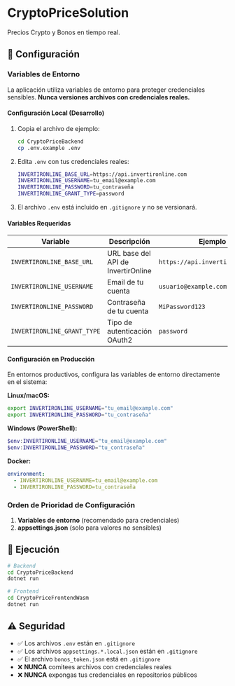 # CryptoPriceSolution
Precios Crypto y Bonos en tiempo real.

## 🔧 Configuración

### Variables de Entorno

La aplicación utiliza variables de entorno para proteger credenciales sensibles. **Nunca versiones archivos con credenciales reales.**

#### Configuración Local (Desarrollo)

1. Copia el archivo de ejemplo:
   ```bash
   cd CryptoPriceBackend
   cp .env.example .env
   ```

2. Edita `.env` con tus credenciales reales:
   ```bash
   INVERTIRONLINE_BASE_URL=https://api.invertironline.com
   INVERTIRONLINE_USERNAME=tu_email@example.com
   INVERTIRONLINE_PASSWORD=tu_contraseña
   INVERTIRONLINE_GRANT_TYPE=password
   ```

3. El archivo `.env` está incluido en `.gitignore` y no se versionará.

#### Variables Requeridas

| Variable | Descripción | Ejemplo |
|----------|-------------|---------|
| `INVERTIRONLINE_BASE_URL` | URL base del API de InvertirOnline | `https://api.invertironline.com` |
| `INVERTIRONLINE_USERNAME` | Email de tu cuenta | `usuario@example.com` |
| `INVERTIRONLINE_PASSWORD` | Contraseña de tu cuenta | `MiPassword123` |
| `INVERTIRONLINE_GRANT_TYPE` | Tipo de autenticación OAuth2 | `password` |

#### Configuración en Producción

En entornos productivos, configura las variables de entorno directamente en el sistema:

**Linux/macOS:**
```bash
export INVERTIRONLINE_USERNAME="tu_email@example.com"
export INVERTIRONLINE_PASSWORD="tu_contraseña"
```

**Windows (PowerShell):**
```powershell
$env:INVERTIRONLINE_USERNAME="tu_email@example.com"
$env:INVERTIRONLINE_PASSWORD="tu_contraseña"
```

**Docker:**
```yaml
environment:
  - INVERTIRONLINE_USERNAME=tu_email@example.com
  - INVERTIRONLINE_PASSWORD=tu_contraseña
```

### Orden de Prioridad de Configuración

1. **Variables de entorno** (recomendado para credenciales)
2. **appsettings.json** (solo para valores no sensibles)

## 🚀 Ejecución

```bash
# Backend
cd CryptoPriceBackend
dotnet run

# Frontend
cd CryptoPriceFrontendWasm
dotnet run
```

## ⚠️ Seguridad

- ✅ Los archivos `.env` están en `.gitignore`
- ✅ Los archivos `appsettings.*.local.json` están en `.gitignore`
- ✅ El archivo `bonos_token.json` está en `.gitignore`
- ❌ **NUNCA** comitees archivos con credenciales reales
- ❌ **NUNCA** expongas tus credenciales en repositorios públicos
